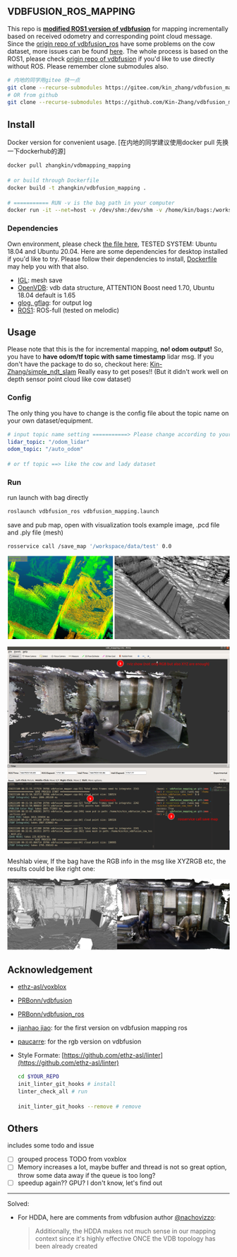 VDBFUSION_ROS_MAPPING
---
This repo is **<u>modified ROS1 version of vdbfusion</u>** for mapping incrementally based on received odometry and corresponding point cloud message. Since the [origin repo of vdbfusion_ros](https://github.com/PRBonn/vdbfusion_ros) have some problems on the cow dataset, more issues can be found [here](https://github.com/PRBonn/vdbfusion_ros/issues/2). The whole process is based on the ROS1, please check [origin repo of vdbfusion](https://github.com/PRBonn/vdbfusion) if you'd like to use directly without ROS. Please remember clone submodules also.

```bash
# 内地的同学用gitee 快一点
git clone --recurse-submodules https://gitee.com/kin_zhang/vdbfusion_mapping.git
# OR from github
git clone --recurse-submodules https://github.com/Kin-Zhang/vdbfusion_mapping.git
```
## Install

Docker version for convenient  usage. [在内地的同学建议使用docker pull 先换一下dockerhub的源]

```bash
docker pull zhangkin/vdbmapping_mapping

# or build through Dockerfile
docker build -t zhangkin/vdbfusion_mapping .

# =========== RUN -v is the bag path in your computer
docker run -it --net=host -v /dev/shm:/dev/shm -v /home/kin/bags:/workspace/data --name vdbfusion_mapping zhangkin/vdbfusion_mapping /bin/zsh
```

### Dependencies

Own environment, please check [the file here](assets/readme/install_desktop.md), TESTED SYSTEM: Ubuntu 18.04 and Ubuntu 20.04. Here are some dependencies for desktop installed if you'd like to try. Please follow their dependencies to install, [Dockerfile](Dockerfile) may help you with that also.

- [IGL](https://github.com/libigl/libigl): mesh save
- [OpenVDB](https://github.com/nachovizzo/openvdb.git): vdb data structure, ATTENTION Boost need 1.70, Ubuntu 18.04 default is 1.65
- [glog, gflag](https://github.com/google/glog.git): for output log
- [ROS1](http://wiki.ros.org/ROS/Installation): ROS-full (tested on melodic)

## Usage

Please note that this is the for incremental mapping, **no! odom output!** So, you have to **have odom/tf topic with same timestamp** lidar msg. If you don't have the package to do so, checkout here: [Kin-Zhang/simple_ndt_slam](https://github.com/Kin-Zhang/simple_ndt_slam) Really easy to get poses!! (But it didn't work well on depth sensor point cloud like cow dataset)


### Config

The only thing you have to change is the config file about the topic name on your own dataset/equipment.

```yaml
# input topic name setting ===========> Please change according to your dataset
lidar_topic: "/odom_lidar"
odom_topic: "/auto_odom"

# or tf topic ==> like the cow and lady dataset
```

### Run

run launch with bag directly

```bash
roslaunch vdbfusion_ros vdbfusion_mapping.launch
```

save and pub map, open with visualization tools example image, .pcd file and .ply file (mesh)
```bash
rosservice call /save_map '/workspace/data/test' 0.0
```

![](assets/readme/save_mesh_pcd.png)



![](assets/readme/cow_dataset.png)

Meshlab view, If the bag have the RGB info in the msg like XYZRGB etc, the results could be like right one:

![](assets/readme/example_cow.png)



## Acknowledgement

- [ethz-asl/voxblox](https://github.com/ethz-asl/voxblox)

- [PRBonn/vdbfusion](https://github.com/PRBonn/vdbfusion)

- [PRBonn/vdbfusion_ros](https://github.com/PRBonn/vdbfusion_ros)

- [jianhao jiao](https://github.com/gogojjh): for the first version on vdbfusion mapping ros

- [paucarre](https://github.com/paucarre): for the rgb version on vdbfusion

- Style Formate: [https://github.com/ethz-asl/linter](https://github.com/ethz-asl/linter)

  ```bash
  cd $YOUR_REPO
  init_linter_git_hooks # install
  linter_check_all # run
  
  init_linter_git_hooks --remove # remove
  ```

## Others

includes some todo and issue

- [ ] grouped process TODO from voxblox
- [ ] Memory increases a lot, maybe buffer and thread is not so great option, throw some data away if the queue is too long?
- [ ] speedup again?? GPU? I don't know, let's find out

---

Solved:

- For HDDA, here are comments from vdbfusion author [@nachovizzo](https://github.com/nachovizzo):

  > Additionally, the HDDA makes not much sense in our mapping context since it's highly effective ONCE the VDB topology has been already created